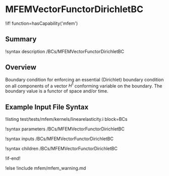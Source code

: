 # MFEMVectorFunctorDirichletBC

!if! function=hasCapability('mfem')

## Summary

!syntax description /BCs/MFEMVectorFunctorDirichletBC

## Overview

Boundary condition for enforcing an essential (Dirichlet) boundary condition on all components of a
vector $H^1$ conforming variable on the boundary. The boundary value is a functor of space and/or time.

## Example Input File Syntax

!listing test/tests/mfem/kernels/linearelasticity.i block=BCs

!syntax parameters /BCs/MFEMVectorFunctorDirichletBC

!syntax inputs /BCs/MFEMVectorFunctorDirichletBC

!syntax children /BCs/MFEMVectorFunctorDirichletBC

!if-end!

!else
!include mfem/mfem_warning.md
